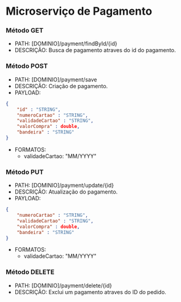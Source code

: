 # Microserviço de Pagamento

### Método GET

* PATH: [DOMINIO]/payment/findById/{id}
* DESCRIÇÃO: Busca de pagamento atraves do id do pagamento.


### Método POST

* PATH: [DOMINIO]/payment/save
* DESCRIÇÃO: Criação de pagamento.
* PAYLOAD: 
```json
{
    "id" : "STRING",
    "numeroCartao" : "STRING",
    "validadeCartao" : "STRING",
    "valorCompra" : double,
    "bandeira" : "STRING"
}
```
* FORMATOS:
	- validadeCartao: "MM/YYYY"
### Método PUT

* PATH: [DOMINIO]/payment/update/{id}
* DESCRIÇÃO: Atualização do pagamento.
* PAYLOAD: 

```json
{
    "numeroCartao" : "STRING",
    "validadeCartao" : "STRING",
    "valorCompra" : double,
    "bandeira" : "STRING"
}
```
* FORMATOS:
	- validadeCartao: "MM/YYYY"
### Método DELETE

* PATH: [DOMINIO]/payment/delete/{id}
* DESCRIÇÃO: Exclui um pagamento atraves do ID do pedido.


